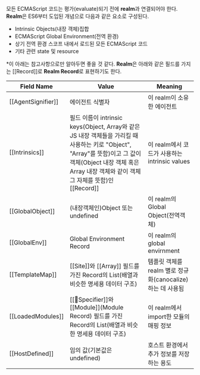 모든 ECMAScript 코드는 평가(evaluate)되기 전에 **realm**과 연결되어야 한다. **Realm**은 ES6부터 도입된 개념으로 다음과 같은 요소로 구성된다.
- Intrinsic Objects(내장 객체)집합
- ECMAScript Global Environment(전역 환경)
- 상기 전역 환경 스코프 내에서 로드된 모든 ECMAScript 코드
- 기타 관련 state 및 resource
 
 \*이 아래는 참고사항으로만 알아두면 좋을 것 같다.
 **Realm**은 아래와 같은 필드를 가지는 [[Record]]로 **Realm Record**로 표현하기도 한다.

| Field Name           | Value                                                                                                                                                      | Meaning                                   |
| -------------------- | ---------------------------------------------------------------------------------------------------------------------------------------------------------- | ----------------------------------------- |
| \[\[AgentSignifier]] | 에이전트 식별자                                                                                                                                                   | 이 realm이 소유한 에이전트                         |
| \[\[Intrinsics]]     | 필드 이름이 intrinsic keys(Object, Array와 같은 JS 내장 객체들을 가리킬 때 사용하는 키로 "Object", "Array"를 뜻함)이고 그 값이 객체(Object 내장 객체 혹은 Array 내장 객체와 같이 객체 그 자체를 뜻함)인 [[Record]] | 이 realm에서 코드가 사용하는 intrinsic values       |
| \[\[GlobalObject]]   | (내장객체인)Object 또는 undefined                                                                                                                                 | 이 realm의 Global Object(전역객체)              |
| \[\[GlobalEnv]]      | Global Environment Record                                                                                                                                  | 이 realm의 global envirnment                |
| \[\[TemplateMap]]    | \[\[Site]]와 \[\[Array]] 필드를 가진 Record의 List(배열과 비슷한 명세용 데이터 구조)                                                                                            | 템플릿 객체를 realm 별로 정규화(canocalize) 하는 데 사용됨 |
| \[\[LoadedModules]]  | \[\[Specifier]]와 \[\[Module]](Module Record) 필드를 가진 Record의 List(배열과 비슷한 명세용 데이터 구조)                                                                      | 이 realm에서 import한 모듈의 매핑 정보               |
| \[\[HostDefined]]    | 임의 값(기본값은 undefined)                                                                                                                                       | 호스트 환경에서 추가 정보를 저장하는 용도                   |
